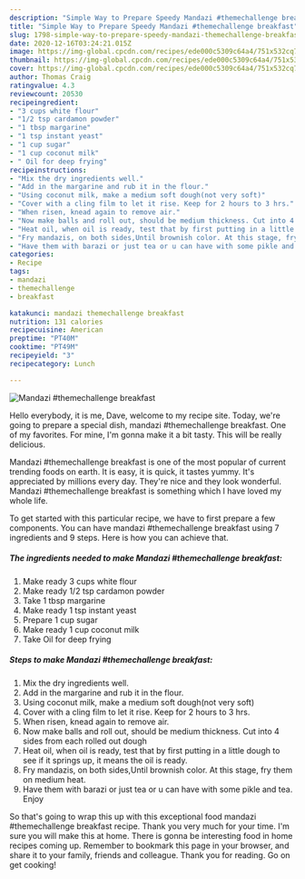 ```yaml
---
description: "Simple Way to Prepare Speedy Mandazi #themechallenge breakfast"
title: "Simple Way to Prepare Speedy Mandazi #themechallenge breakfast"
slug: 1798-simple-way-to-prepare-speedy-mandazi-themechallenge-breakfast
date: 2020-12-16T03:24:21.015Z
image: https://img-global.cpcdn.com/recipes/ede000c5309c64a4/751x532cq70/mandazi-themechallenge-breakfast-recipe-main-photo.jpg
thumbnail: https://img-global.cpcdn.com/recipes/ede000c5309c64a4/751x532cq70/mandazi-themechallenge-breakfast-recipe-main-photo.jpg
cover: https://img-global.cpcdn.com/recipes/ede000c5309c64a4/751x532cq70/mandazi-themechallenge-breakfast-recipe-main-photo.jpg
author: Thomas Craig
ratingvalue: 4.3
reviewcount: 20530
recipeingredient:
- "3 cups white flour"
- "1/2 tsp cardamon powder"
- "1 tbsp margarine"
- "1 tsp instant yeast"
- "1 cup sugar"
- "1 cup coconut milk"
- " Oil for deep frying"
recipeinstructions:
- "Mix the dry ingredients well."
- "Add in the margarine and rub it in the flour."
- "Using coconut milk, make a medium soft dough(not very soft)"
- "Cover with a cling film to let it rise. Keep for 2 hours to 3 hrs."
- "When risen, knead again to remove air."
- "Now make balls and roll out, should be medium thickness. Cut into 4 sides from each rolled out dough"
- "Heat oil, when oil is ready, test that by first putting in a little dough to see if it springs up, it means the oil is ready."
- "Fry mandazis, on both sides,Until brownish color. At this stage, fry them on medium heat."
- "Have them with barazi or just tea or u can have with some pikle and tea. Enjoy"
categories:
- Recipe
tags:
- mandazi
- themechallenge
- breakfast

katakunci: mandazi themechallenge breakfast 
nutrition: 131 calories
recipecuisine: American
preptime: "PT40M"
cooktime: "PT49M"
recipeyield: "3"
recipecategory: Lunch

---
```



![Mandazi #themechallenge breakfast](https://img-global.cpcdn.com/recipes/ede000c5309c64a4/751x532cq70/mandazi-themechallenge-breakfast-recipe-main-photo.jpg)

Hello everybody, it is me, Dave, welcome to my recipe site. Today, we're going to prepare a special dish, mandazi #themechallenge breakfast. One of my favorites. For mine, I'm gonna make it a bit tasty. This will be really delicious.



Mandazi #themechallenge breakfast is one of the most popular of current trending foods on earth. It is easy, it is quick, it tastes yummy. It's appreciated by millions every day. They're nice and they look wonderful. Mandazi #themechallenge breakfast is something which I have loved my whole life.


To get started with this particular recipe, we have to first prepare a few components. You can have mandazi #themechallenge breakfast using 7 ingredients and 9 steps. Here is how you can achieve that.

<!--inarticleads1-->

##### The ingredients needed to make Mandazi #themechallenge breakfast:

1. Make ready 3 cups white flour
1. Make ready 1/2 tsp cardamon powder
1. Take 1 tbsp margarine
1. Make ready 1 tsp instant yeast
1. Prepare 1 cup sugar
1. Make ready 1 cup coconut milk
1. Take  Oil for deep frying




<!--inarticleads2-->

##### Steps to make Mandazi #themechallenge breakfast:

1. Mix the dry ingredients well.
1. Add in the margarine and rub it in the flour.
1. Using coconut milk, make a medium soft dough(not very soft)
1. Cover with a cling film to let it rise. Keep for 2 hours to 3 hrs.
1. When risen, knead again to remove air.
1. Now make balls and roll out, should be medium thickness. Cut into 4 sides from each rolled out dough
1. Heat oil, when oil is ready, test that by first putting in a little dough to see if it springs up, it means the oil is ready.
1. Fry mandazis, on both sides,Until brownish color. At this stage, fry them on medium heat.
1. Have them with barazi or just tea or u can have with some pikle and tea. Enjoy




So that's going to wrap this up with this exceptional food mandazi #themechallenge breakfast recipe. Thank you very much for your time. I'm sure you will make this at home. There is gonna be interesting food in home recipes coming up. Remember to bookmark this page in your browser, and share it to your family, friends and colleague. Thank you for reading. Go on get cooking!
